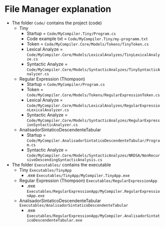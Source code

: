 # File Manager explanation
* The folder `Code/` contains the project (code)
    * Tiny
        * Startup = `Code/MyCompiler.Tiny/Program.cs` 
        * Code example txt = `Code/MyCompiler.Tiny/my-programm.txt` 
        * Token = `Code/MyCompiler.Core/Models/Tokens/TinyToken.cs` 
        * Lexical Analyze = `Code/MyCompiler.Core/Models/LexicalAnalyzes/TinyLexicalAnalyze.cs` 
        * Syntactic Analyze = `Code/MyCompiler.Core/Models/SyntacticAnalyzes/TinySyntacticAnalyzer.cs` 
    * Regular Expression (Thompson)
        * Startup = `Code/MyCompiler/Program.cs` 
        * Token = `Code/MyCompiler.Core/Models/Tokens/RegularExpressionToken.cs` 
        * Lexical Analyze = `Code/MyCompiler.Core/Models/LexicalAnalyzes/RegularExpressionLexicalAnalyzer.cs` 
        * Syntactic Analyze = `Code/MyCompiler.Core/Models/SyntacticAnalyzes/RegularExpressionSyntacticAnalyzer.cs` 
    * AnalisadorSintaticoDescendenteTabular
        * Startup = `Code/MyCompiler.AnalisadorSintaticoDescendenteTabular/Program.cs` 
        * Syntactic Analyze = `Code/MyCompiler.Core/Models/SyntacticAnalyzes/NRDSA/NonRecursiveDescendingSyntacticAnalysis.cs` 
* The folder `Executables/` contains the executable
    * Tiny `Executables/TinyApp`
        * .exe `Executables/TinyApp/MyCompiler.TinyApp.exe`
    * Regular Expression (Thompson) `Executables/RegularExpressionApp`
        * .exe `Executables/RegularExpressionApp/MyCompiler.RegularExpressionApp.exe`
    * AnalisadorSintaticoDescendenteTabular `Executables/AnalisadorSintaticoDescendenteTabular`
        * .exe `Executables/RegularExpressionApp/MyCompiler.AnalisadorSintaticoDescendenteTabular.exe`